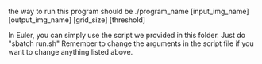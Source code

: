 the way to run this program should be ./program_name [input_img_name] [output_img_name] [grid_size] [threshold]

In Euler, you can simply use the script we provided in this folder.
Just do "sbatch run.sh"
Remember to change the arguments in the script file if you want to change anything listed above. 